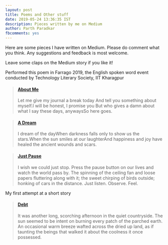 ```yaml
---
layout: post
title: Poems and Other stuff
date: 2019-05-24 13:36:35 IST
description: Pieces written by me on Medium
author: Parth Paradkar
fbcomments: yes
---
```


Here are some pieces I have written on Medium. Please do comment what you think. Any suggestions and feedback is most welcome.

Leave some claps on the Medium story if you like it!

Performed this poem in Farrago 2019, the English spoken word event conducted by Technology Literary Society, IIT Kharagpur

<blockquote class="embedly-card"><h4><a href="https://medium.com/@thescriptninja/about-me-9b71a6d2f1ef">About Me</a></h4><p>Let me give my journal a break today And tell you something about myself.I will be honest, I promise you But who gives a damn about what I say these days, anywaysSo here goes.</p></blockquote>
<script async src="//cdn.embedly.com/widgets/platform.js" charset="UTF-8"></script>


<blockquote class="embedly-card"><h4><a href="https://medium.com/@thescriptninja/a-dream-41571d62feaf">A Dream</a></h4><p>I dream of the dayWhen darkness falls only to show us the stars.When the sun smiles at our laughterAnd happiness and joy have healed the ancient wounds and scars.</p></blockquote>
<script async src="//cdn.embedly.com/widgets/platform.js" charset="UTF-8"></script>

<blockquote class="embedly-card"><h4><a href="https://medium.com/@thescriptninja/just-pause-f9afd377d07a">Just Pause</a></h4><p>I wish we could just stop. Press the pause button on our lives and watch the world pass by. The spinning of the ceiling fan and loose papers fluttering along with it; the sweet chirping of birds outside; honking of cars in the distance. Just listen. Observe. Feel.</p></blockquote>
<script async src="//cdn.embedly.com/widgets/platform.js" charset="UTF-8"></script>


My first attempt at a short story

<blockquote class="embedly-card"><h4><a href="https://medium.com/@thescriptninja/debt-edc2c81dab54">Debt</a></h4><p>It was another long, scorching afternoon in the quiet countryside. The sun seemed to be intent on burning every patch of the parched earth. An occasional warm breeze wafted across the dried up land, as if taunting the beings that walked it about the coolness it once possessed.</p></blockquote>
<script async src="//cdn.embedly.com/widgets/platform.js" charset="UTF-8"></script>


